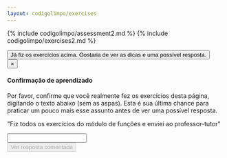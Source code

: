 ```yaml
---
layout: codigolimpo/exercises
---
```

{% include codigolimpo/assessment2.md %}
{% include codigolimpo/exercises2.md %}


<!-- Button trigger modal -->
<button type="button" class="btn btn-brown btn-lg btn-block btn-confirmation" data-toggle="modal" data-target="#confirmTrial">
  Já fiz os exercícios acima. Gostaria de ver as dicas e uma possível resposta.
</button>

<!-- Modal -->
<div class="modal fade" id="confirmTrial" tabindex="-1" role="dialog" aria-labelledby="myModalLabel">
  <div class="modal-dialog" role="document">
    <div class="modal-content">
      <form action="solution2.html">
        <div class="modal-header">
          <button type="button" class="close" data-dismiss="modal" aria-label="Close"><span aria-hidden="true">&times;</span></button>
          <h4 class="modal-title" id="myModalLabel">Confirmação de aprendizado</h4>
        </div>
        <div class="modal-body">
        <p>Por favor, confirme que você realmente fez os exercícios desta página, digitando o texto abaixo (sem as aspas). Esta é sua última chance para praticar um pouco mais esse assunto antes de ver uma possível resposta.</p>
          <p class="confirmation">"<span id="expectedText">Fiz todos os exercícios do módulo de funções e enviei ao professor-tutor</span>"</p>
          <input type="text" id="confirmationField" class="form-control"/>
        </div>
        <div class="modal-footer">
          <input type="submit" id="nextLesson" class="btn btn-green" disabled="disabled" value="Ver resposta comentada" />
        </div>
      </form>
    </div>
  </div>
</div>

<script>
  $("#confirmationField").on('input propertychange paste', function (){
    var textOk = $("#confirmationField").val() === $("#expectedText").text();
    $("#nextLesson").prop('disabled', !textOk);
  });
</script>
